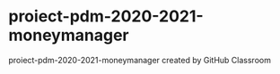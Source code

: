 # proiect-pdm-2020-2021-moneymanager
proiect-pdm-2020-2021-moneymanager created by GitHub Classroom
